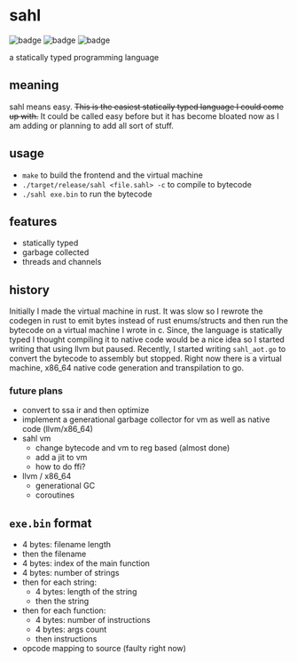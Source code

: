 # sahl

![badge](https://img.shields.io/endpoint?url=https://gist.githubusercontent.com/abooishaaq/2bc57fe31c6d742b25defe3549e78433/raw/tests.json)
![badge](https://img.shields.io/endpoint?url=https://gist.githubusercontent.com/abooishaaq/2bc57fe31c6d742b25defe3549e78433/raw/aot.json)
![badge](https://img.shields.io/endpoint?url=https://gist.githubusercontent.com/abooishaaq/2bc57fe31c6d742b25defe3549e78433/raw/go.json)

a statically typed programming language

## meaning

sahl means easy. <s>This is the easiest statically typed language I could come up with.</s> It could be called easy before but it has become bloated now as I am adding or planning to add all sort of stuff.

## usage

- `make` to build the frontend and the virtual machine
- `./target/release/sahl <file.sahl> -c` to compile to bytecode
- `./sahl exe.bin` to run the bytecode

## features

- statically typed
- garbage collected
- threads and channels

## history

Initially I made the virtual machine in rust. It was slow so I rewrote the codegen in rust to emit bytes instead of rust enums/structs and then run the bytecode on a virtual machine I wrote in c. Since, the language is statically typed I thought compiling it to native code would be a nice idea so I started writing that using llvm but paused. Recently, I started writing `sahl_aot.go` to convert the bytecode to assembly but stopped. Right now there is a virtual machine, x86_64 native code generation and transpilation to go.


### future plans

- convert to ssa ir and then optimize
- implement a generational garbage collector for vm as well as native code (llvm/x86_64)
- sahl vm
  - change bytecode and vm to reg based (almost done)
  - add a jit to vm
  - how to do ffi?
- llvm / x86_64
  - generational GC
  - coroutines

## `exe.bin` format

- 4 bytes: filename length
- then the filename
- 4 bytes: index of the main function
- 4 bytes: number of strings
- then for each string:
  - 4 bytes: length of the string
  - then the string
- then for each function:
  - 4 bytes: number of instructions
  - 4 bytes: args count
  - then instructions
- opcode mapping to source (faulty right now)
